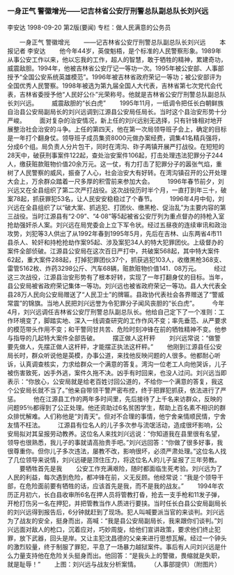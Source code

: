 ### 一身正气  警徽增光——记吉林省公安厅刑警总队副总队长刘兴远
李安达
1998-09-20
第2版(要闻)
专栏：做人民满意的公务员

　　一身正气  警徽增光
　　——记吉林省公安厅刑警总队副总队长刘兴远
　　本报记者  李安达
　　他今年44岁，英俊魁梧，是个标准的人民警察形象。1989年从事公安工作以来，他以忘我的工作，超人的智慧，敢于牺牲的精神，累建奇功，威震敌胆。1994年，他被吉林省公安厅记一等功一次。1995年被公安部、人事部授予“全国公安系统英雄模范”。1996年被吉林省政府荣记一等功；被公安部评为全国优秀人民警察。1998年被选为第九届全国人大代表，吉林省第七次党代会代表，吉林省委授予他“人民好公仆”光荣称号。他就是吉林省公安厅刑警总队副总队长刘兴远。
　　威震敌胆的“长白虎”
　　1995年11月，一纸调令把任长白朝鲜族自治县公安局副局长的刘兴远调到江源县公安局任局长。当时这个县治安形势十分严峻。
　　面对复杂的治安情况，新上任的刘兴远别无选择，只有针锋相对地开展整治社会治安的斗争。上任的第四天，他在第一次局领导班子会上，确定的目标是一年打个翻身仗。领导班子成员集资8000元做办案经费，调集41名精兵强将，分成6个组。局负责人分片包干，同时在湾沟、砟子两镇开展严打战役。在短短的28天中，破获刑事案件122起，查处治安案件106起，打击处理违法犯罪分子244人，缴获赃款赃物价值20余万元。这一仗，有力打击了犯罪分子的嚣张气焰，重树了人民警察的威风，振奋了人心，社会治安大有好转。在湾沟镇召开的公开处理大会上，万余群众踏着一尺多厚的积雪前来参加大会。
　　1996年春节前夕，刘兴远又在全县组织了第二次严打战役。这次战役历时半个月，一直打到年三十，破案78起，抓获罪犯53名，让人民安安稳稳过了个春节。
　　1996年4月中旬，刘兴远在全县组织了以“破大案、抓逃犯、打团伙、缴黑枪、促治乱”为主要内容的第三战役。当时江源县有“2·09”、“4·08”等5起被省公安厅列为重点督办的持枪入室抢劫强奸杀人案。刘兴远在局党委会上立下军令状。经过五昼夜的连续审讯和政治攻势，刘犯等3人供出了从1992年春到1995年5月，先后在吉林、山东两省4市11县杀人、轮奸和持枪抢劫作案95起、涉及案犯34人的特大犯罪团伙。上级督办的案件全部侦破。江源县公安局在这次百日严打中，共破案568起，其中特大案件62起，重大案件288起，打掉犯罪团伙37个，抓获逃犯103人，收缴黑枪368支、雷管5162枚、炸药3298公斤、汽车68辆，赃款赃物价值141．08万元。
　　经过这三次战役，江源县治安形势有了根本好转，实现了一年打翻身仗的目标。当年，县公安局被省政府荣记集体一等功。刘兴远也被省政府荣记一等功。县人大代表全县28万人民向公安局赠送了“人民卫士”的牌匾。县政协代表社会各界赠送了“警威常震”的锦旗。当地人民把刘兴远誉为令犯罪分子闻风丧胆的“长白虎”。
　　今年4月，刘兴远调任吉林省公安厅刑警总队副总队长。他给自己定下了一个准则：工作环境变了，脚踏实地、深入一线调查研究的工作作风不变；率先垂范、从严要求的模范带头作用不变；和干警同甘共苦、危险时刻冲锋在前的牺牲精神不变。他参与指导的几起特大案件全部告破。
　　摆正做人这杆秤
　　刘兴远常说：“做警要先做人，先摆正做人这杆秤，才能摆正执法这杆秤。”
　　他刚到江源县任公安局长时，群众听说他是英模，办事公道，来找他反映问题的人很多。他都耐心听诉，认真调查核实，力求给群众一个满意的答复。湾沟一位老工人向他哭诉，儿子被伤害致死，凶手外逃，案件久拖不决。凶手有时回来，也没人过问。刘兴远当即表示：“你放心，公安局就是给老百姓讨回公道的，不给你一个满意的答复，我这个公安局长就不当了。”他亲自带领干警严密布控，终于把罪犯抓获，依法进行了严惩。
　　他在江源县工作的两年多时间里，先后接待了上千名来访群众，反映的问题95％都得到了公正处理。他还资助过6名贫困学生，帮助上百名素不相识的群众排忧解难。人们称他是“刘青天”。但对不合理的事情，他宁舍亲情顺民情，宁舍友情不枉法。
　　江源县有位名人的儿子多次参与流氓活动，造成很坏影响，公安局拟对其呈报劳动教养。这位名人来找刘兴远说：“你知道我在县里很有名望，领导也很熟悉，我儿子的事就请高抬贵手吧。”刘兴远回答：“你做了很多好事，我很尊重你。但你儿子多次违法，屡教不改，影响很坏，必须严肃处理。”这位名人找了几位领导来说情，刘兴远硬是顶住压力，将这位名人的儿子呈报了三年劳教。
　　要牺牲首先是我
　　公安工作充满艰险，随时都面临生死考验。刘兴远为了人民的利益，每次遇到危险，都冲锋在前，义无反顾。他经常说：“我是个领导干部，在危险面前要有牺牲的话，应该首先是我，而不是我的战友。”
　　1994年农历正月初六，长白县收审所6名在押人员将管教打昏，抢去一支手枪和11发子弹，开枪打伤另一名在押犯，并把管教当作人质进行要挟。当时任长白县公安局副局长的刘兴远得到报告后，6分钟就赶到了现场。犯人叫喊要派当官的来谈判。刘兴远为了战友的安全，挺身而出，高喊：“我是县公安局副局长，我来跟你们谈判。”刘兴远面对敌人的枪口，沉着应对，巧妙周旋，给他们宣讲政策，要求他们终止犯罪，放下武器，回头是岸。又让主犯沈昌德的父亲来进行思想瓦解。经过一个钟头的激烈较量，终于制服了罪犯，平息了一场暴力越狱案件。事后有人问刘兴远是什么力量支持他在危险关头挺身而出。他回答：“是我头上的警徽，畏缩就是失职，就是耻辱！”
　　上图：刘兴远与战友分析案情。
　　（人事部提供）（附图片）

